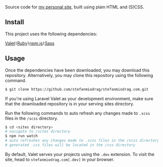 Source code for [my personal site](http://www.stefanmiodrag.com/), built using plain HTML and (S)CSS.

## Install

This project uses the following dependencies:

[Valet](https://laravel.com/docs/5.5/valet#installation)⌇[Ruby](https://www.ruby-lang.org/en/downloads/)⌇[npm.js](https://www.npmjs.com/get-npm)⌇[Sass](http://sass-lang.com/)


## Usage

Once the dependencies have been downloaded, you may download this repository. Alternatively, you may clone this repository using the following command.
```sh
$ git clone https://github.com/stefanmiodrag/stefanmiodrag.com.git
```

If you're using Laravel Valet as your development environment, make sure that the downloaded repository is in your serving sites  directory.

Run the following commands to auto refresh any changes made to `.scss` files in the `/scss` directory.
```sh
$ cd <sites directory>
# navigate to /sites directory
$ npm run watch
# auto refreshes any changes made to .scss files in the /scss directory
# generated .css files will be located in the /css directory
```

By default, Valet serves your projects using the `.dev` extension. To visit the site, head to `stefanmiodrag.com[.dev]` in your browser.
